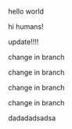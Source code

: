 hello world

hi humans!

update!!!!


change in branch


change in branch


change in branch


change in branch

dadadadsadsa